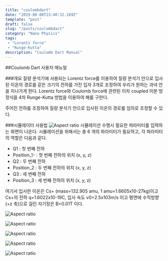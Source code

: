 ```yaml
---
title: "coulombdart"
date: "2019-08-08T23:40:32.169Z"
template: "post"
draft: false
slug: "/posts/coulombdart"
category: "Nano Physics"
tags: 
 - "Lorentz force"
 - "Runge-Kutta"
description: "Coulomb Dart Manual"
---
```

##Coulomb Dart 사용자 매뉴얼

###개요
질량 분석기에 사용되는 Lorentz force를 이용하여 질량 분석기 안으로 입사된 이온의 경로를 같은 크기의 전하를 가진 입자 3개로 조정하여 우리가 원하는 과녁 안을 지나가게 한다. Lorentz force와 Coulomb force에 관련된 이차 coupled 미분 방정식을 4차 Runge-Kutta 방법을 이용하여 해를 구한다.

주어진 전하를 조정하여 질량 분석기 안으로 입사된 이온의 경로를 임의로 조정할 수 있다.

###시뮬레이터 사용법
![Aspect ratio](/media/POST/000028/1.jpg)
시뮬레이션 수행시 필요한 파라미터를 입력하는 화면이 나온다. 시뮬레이션을 위해서는 총 6 개의 파라미터가 필요하고, 각 파라미터의 역할은 다음과 같다.

- Q1 : 첫 번째 전하
- Position_1- : 첫 번째 전하의 위치 (x, y, z) 
- Q2 : 두 번째 전하
- Position_2 : 두 번째 전하의 위치 (x, y, z) 
- Q3 : 세 번째 전하
- Position_3 : 세 번째 전하의 위치 (x, y, z)

여기서 입사한 이온은 Cs+ (mass=132.905 amu, 1 amu=1.6605x10-27kg)이고 Cs+의 전하 q=1.6022x10-19C, 입사 속도 v0=2.5x103m/s 이고 평면에 수직방향(+z 축)으로 걸린 자기장은 B=0.01T 이다.

![Aspect ratio](/media/POST/000028/2.jpg)

![Aspect ratio](/media/POST/000028/3.jpg)

![Aspect ratio](/media/POST/000028/4.jpg)

![Aspect ratio](/media/POST/000028/5.jpg)

![Aspect ratio](/media/POST/000028/6.jpg)

